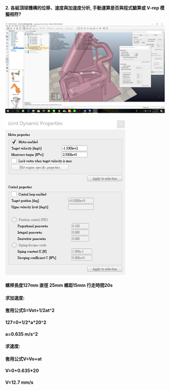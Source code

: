 #### 2. 各組頂球機構的位移、速度與加速度分析, 手動運算是否與程式驗算或 V-rep 模擬相符?

![](/assets/+++.png)

![](/assets/+++12.png)

#### 螺桿長度127mm 直徑 25mm 螺距15mm  行走時間20s

#### 

#### 求加速度:

#### 套用公式S=Vot+1/2at^2

#### 127=0+1/2\*a\*20^2

#### a=0.635 m/s^2

#### 

#### 求速度:

#### 套用公式V=Vo+at

#### V=0+0.635\*20

#### V=12.7 mm/s



